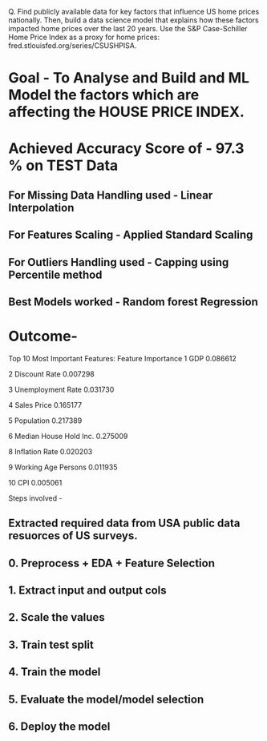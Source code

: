 Q. Find publicly available data for key factors that influence US home prices nationally. Then, build a data science model that explains how these factors impacted home prices over the last 20 years. Use the S&P Case-Schiller Home Price Index as a proxy for home prices: fred.stlouisfed.org/series/CSUSHPISA. 
# Goal - To Analyse and Build and ML Model the factors which are affecting the HOUSE PRICE INDEX.
# Achieved Accuracy Score of - 97.3 % on TEST Data
## For Missing Data Handling used - Linear Interpolation
## For Features Scaling - Applied Standard Scaling
## For Outliers Handling used - Capping using Percentile method
## Best Models worked - Random forest Regression 

# Outcome-
Top 10 Most Important Features:
Feature Importance
1 GDP 0.086612

2 Discount Rate 0.007298

3 Unemployment Rate 0.031730

4 Sales Price 0.165177

5 Population 0.217389

6 Median House Hold Inc. 0.275009

8 Inflation Rate 0.020203

9 Working Age Persons 0.011935

10 CPI 0.005061


Steps involved -
## Extracted required data from USA public data resuorces of US surveys.
## 0. Preprocess + EDA + Feature Selection
## 1. Extract input and output cols
## 2. Scale the values
## 3. Train test split
## 4. Train the model
## 5. Evaluate the model/model selection
## 6. Deploy the model


